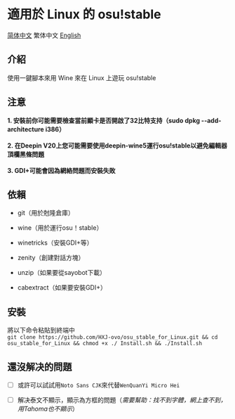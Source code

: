# 適用於 Linux 的 osu!stable
[简体中文](/README.md) 繁体中文 [English](/English.md)

## 介紹

使用一鍵腳本來用 Wine 來在 Linux 上遊玩 osu!stable

## 注意

**1. 安裝前你可能需要檢查當前顯卡是否開啟了32比特支持（sudo dpkg --add-architecture i386）<br><br>2. 在Deepin V20上您可能需要使用deepin-wine5運行osu!stable以避免編輯器頂欄黑條問題<br><br>3. GDI+可能會因為網絡問題而安裝失敗**

## 依賴

* git（用於尅隆倉庫）

* wine（用於運行osu！stable）

* winetricks（安裝GDI+等）

* zenity（創建對話方塊）

* unzip（如果要從sayobot下載）

* cabextract（如果要安裝GDI+）

## 安裝

將以下命令粘貼到終端中\
`git clone https://github.com/HXJ-ovo/osu_stable_for_Linux.git && cd osu_stable_for_Linux && chmod +x ./ Install.sh && ./Install.sh`

## 還沒解决的問題

- [ ] 或許可以試試用`Noto Sans CJK`來代替`WenQuanYi Micro Hei`

- [ ] 解决泰文不顯示，顯示為方框的問題（*需要幫助：找不到字體，網上查不到，用Tahoma也不顯示*）

